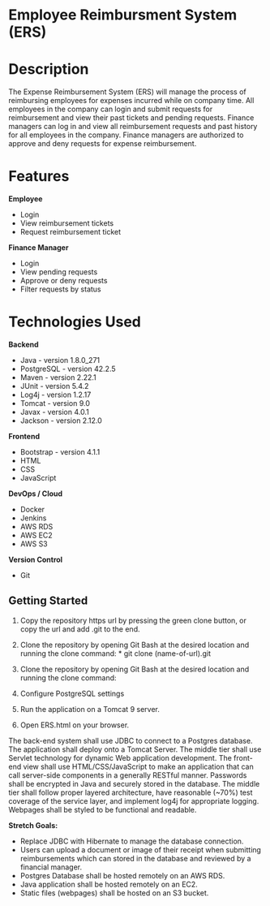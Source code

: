 # Employee Reimbursment System (ERS)

# Description
The Expense Reimbursement System (ERS) will manage the process of reimbursing employees for expenses incurred while on company time. All employees in the company can login and submit requests for reimbursement and view their past tickets and pending requests. Finance managers can log in and view all reimbursement requests and past history for all employees in the company. Finance managers are authorized to approve and deny requests for expense reimbursement.

# Features
**Employee**
* Login
* View reimbursement tickets
* Request reimbursement ticket

**Finance Manager**
* Login
* View pending requests
* Approve or deny requests
* Filter requests by status
# Technologies Used

**Backend**
* Java - version 1.8.0_271
* PostgreSQL - version 42.2.5
* Maven - version 2.22.1
* JUnit - version 5.4.2
* Log4j - version 1.2.17
* Tomcat - version 9.0
* Javax - version 4.0.1
* Jackson - version 2.12.0

**Frontend**
* Bootstrap - version 4.1.1
* HTML
* CSS
* JavaScript

**DevOps / Cloud**
* Docker
* Jenkins
* AWS RDS
* AWS EC2
* AWS S3

**Version Control**
* Git


## Getting Started

1. Copy the repository https url by pressing the green clone button, or copy the url and add .git to the end.

2. Clone the repository by opening Git Bash at the desired location and running the clone command:
            * git clone (name-of-url).git

3. Clone the repository by opening Git Bash at the desired location and running the clone command:

4. Configure PostgreSQL settings

5. Run the application on a Tomcat 9 server.

6. Open ERS.html on your browser.


The back-end system shall use JDBC to connect to a Postgres database. The application shall deploy onto a Tomcat Server. The middle tier shall use Servlet technology for dynamic Web application development. The front-end view shall use HTML/CSS/JavaScript to make an application that can call server-side components in a generally RESTful manner. Passwords shall be encrypted in Java and securely stored in the database. The middle tier shall follow proper layered architecture, have reasonable (~70%) test coverage of the service layer, and implement log4j for appropriate logging. Webpages shall be styled to be functional and readable. 

**Stretch Goals:**
* Replace JDBC with Hibernate to manage the database connection.
* Users can upload a document or image of their receipt when submitting reimbursements which can stored in the database and reviewed by a financial manager.
* Postgres Database shall be hosted remotely on an AWS RDS. 
* Java application shall be hosted remotely on an EC2.
* Static files (webpages) shall be hosted on an S3 bucket. 

